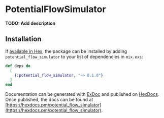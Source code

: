 # PotentialFlowSimulator

**TODO: Add description**

## Installation

If [available in Hex](https://hex.pm/docs/publish), the package can be installed
by adding `potential_flow_simulator` to your list of dependencies in `mix.exs`:

```elixir
def deps do
  [
    {:potential_flow_simulator, "~> 0.1.0"}
  ]
end
```

Documentation can be generated with [ExDoc](https://github.com/elixir-lang/ex_doc)
and published on [HexDocs](https://hexdocs.pm). Once published, the docs can
be found at [https://hexdocs.pm/potential_flow_simulator](https://hexdocs.pm/potential_flow_simulator).


